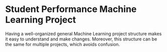 # Student Performance Machine Learning Project

 Having a well-organized general Machine Learning project structure makes it easy to understand and make changes. Moreover, this structure can be the same for multiple projects, which avoids confusion.


 
